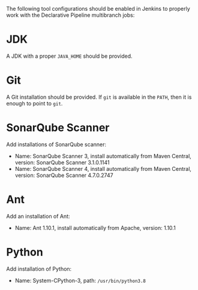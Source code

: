 The following tool configurations should be enabled in Jenkins to properly work
with the Declarative Pipeline multibranch jobs:

# JDK

A JDK with a proper `JAVA_HOME` should be provided.

# Git

A Git installation should be provided. If `git` is available in the `PATH`, 
then it is enough to point to `git`.

# SonarQube Scanner

Add installations of SonarQube scanner:

- Name: SonarQube Scanner 3, install automatically from Maven Central, version: 
  SonarQube Scanner 3.1.0.1141
- Name: SonarQube Scanner 4, install automatically from Maven Central, version: 
  SonarQube Scanner 4.7.0.2747

# Ant

Add an installation of Ant:

- Name: Ant 1.10.1, install automatically from Apache, version: 1.10.1

# Python

Add installation of Python:

- Name: System-CPython-3, path: `/usr/bin/python3.8`
